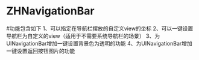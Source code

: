 # ZHNavigationBar
#功能包含如下
1、可以指定在导航栏摆放的自定义view的坐标
2、可以一键设置导航栏为自定义的view（适用于不需要系统导航栏的场景）
3、为UINavigationBar增加一键设置背景色为透明的功能
4、为UINavigationBar增加一键设置返回按钮图片的功能

